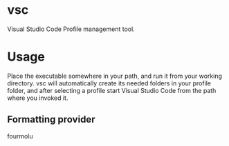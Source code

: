 # vsc
Visual Studio Code Profile management tool.

# Usage
Place the executable somewhere in your path, and run it from your working directory. vsc will automatically create its needed folders in your profile folder, and after selecting a profile start Visual Studio Code from the path where you invoked it.

## Formatting provider
fourmolu
